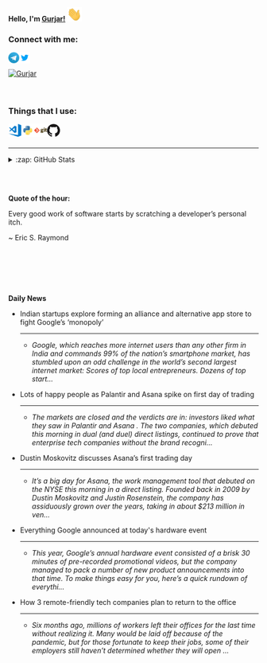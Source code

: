 #### Hello, I'm [Gurjar!](https://GurjarKing.github.io) <img src="https://raw.githubusercontent.com/ABSphreak/ABSphreak/master/gifs/Hi.gif" width="30px"></h2>


### Connect with me:

[<img align="left" alt="Gurjar | Telegram" width="22px" src="https://raw.githubusercontent.com/github/explore/80688e429a7d4ef2fca1e82350fe8e3517d3494d/topics/telegram/telegram.png" />][Telegram]
[<img align="left" alt="Gurjar | Twitter" width="22px" src="https://raw.githubusercontent.com/github/explore/80688e429a7d4ef2fca1e82350fe8e3517d3494d/topics/twitter/twitter.png" />][Twitter]
<br >
<br >
<a href="https://github.com/GurjarKing"><img src="https://komarev.com/ghpvc/?username=GurjarKing" alt="Gurjar" /></a> <br />
<br />
<br />
<!-- <br >

![](https://visitor-badge.glitch.me/badge?page_id=GurjarKing)

<br /> -->

### Things that I use:

[<img align="left" alt="Visual Studio Code" width="26px" src="https://raw.githubusercontent.com/github/explore/80688e429a7d4ef2fca1e82350fe8e3517d3494d/topics/visual-studio-code/visual-studio-code.png" />][VSCode]
[<img align="left" alt="Python" width="26px" src="https://raw.githubusercontent.com/github/explore/80688e429a7d4ef2fca1e82350fe8e3517d3494d/topics/python/python.png" />][Python]
[<img align="left" alt="Git" width="26px" src="https://raw.githubusercontent.com/github/explore/80688e429a7d4ef2fca1e82350fe8e3517d3494d/topics/git/git.png" />][Git]
[<img align="left" alt="GitHub" width="26px" src="https://raw.githubusercontent.com/github/explore/78df643247d429f6cc873026c0622819ad797942/topics/github/github.png" />][Github]

<br />
<br />

---
<details>
  <summary>:zap: GitHub Stats</summary>

<img align="left" alt="Gurjar's Github Stats" src="https://github-readme-stats.vercel.app/api?username=GurjarKing&show_icons=true&hide_border=true&count_private=true&include_all_commit=true&theme=algolia" />

</details>

<!-- ### 🔔 My latest tweet
<a href="https://twitter.com/Gurjar_King43" target="_blank">
	<img src="https://github.com/GurjarKing/GurjarKing/raw/master/tweet.png" width="70%" align="center" alt="Click to view on Twitter" title="My latest tweet, as an image"/>
</a> -->
<br>

<pre>

</pre>

**Quote of the hour:**

Every good work of software starts by scratching a developer’s personal itch.

~ Eric S. Raymond
<pre>

</pre>
<br>
<pre>


</pre>
<strong>Daily News</strong>
  
  - Indian startups explore forming an alliance and alternative app store to fight Google’s ‘monopoly’
     <hr/>
     
      - *Google, which reaches more internet users than any other firm in India and commands 99% of the nation’s smartphone market, has stumbled upon an odd challenge in the world’s second largest internet market: Scores of top local entrepreneurs. Dozens of top start…*
     
  - Lots of happy people as Palantir and Asana spike on first day of trading
      <hr/>
      
      - *The markets are closed and the verdicts are in: investors liked what they saw in Palantir and Asana . The two companies, which debuted this morning in dual (and duel) direct listings, continued to prove that enterprise tech companies without the brand recogni…*
      
  - Dustin Moskovitz discusses Asana’s first trading day
      <hr/>
      
      - *It’s a big day for Asana, the work management tool that debuted on the NYSE this morning in a direct listing. Founded back in 2009 by Dustin Moskovitz and Justin Rosenstein, the company has assiduously grown over the years, taking in about $213 million in ven…*
      
  - Everything Google announced at today's hardware event
      <hr/>
      
      - *This year, Google’s annual hardware event consisted of a brisk 30 minutes of pre-recorded promotional videos, but the company managed to pack a number of new product announcements into that time. To make things easy for you, here’s a quick rundown of everythi…*
       
  - How 3 remote-friendly tech companies plan to return to the office
      <hr/>
       
       - *Six months ago, millions of workers left their offices for the last time without realizing it. Many would be laid off because of the pandemic, but for those fortunate to keep their jobs, some of their employers still haven’t determined whether they will open …*
      

<br />

[VSCode]: https://code.visualstudio.com/
[Python]: https://www.python.org/
[Git]: https://git-scm.com/
[Github]: https://github.com/
[Telegram]: https://t.me/Gurjar_King/
[Twitter]: https://twitter.com/Gurjar_King43/
